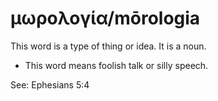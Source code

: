 # μωρολογία/mōrologia
This word is a type of thing or idea. It is a noun.

* This word means foolish talk or silly speech.

See: Ephesians 5:4
